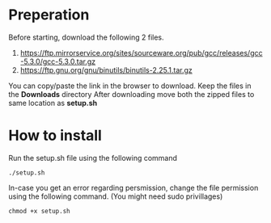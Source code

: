 # Preperation

Before starting, download the following 2 files.

1. https://ftp.mirrorservice.org/sites/sourceware.org/pub/gcc/releases/gcc-5.3.0/gcc-5.3.0.tar.gz
2. https://ftp.gnu.org/gnu/binutils/binutils-2.25.1.tar.gz


You can copy/paste the link in the browser to download. Keep the files in the **Downloads** directory
After downloading move both the zipped files to same location as **setup.sh**

# How to install
Run the setup.sh file using the following command

`./setup.sh`


In-case you get an error regarding persmission, change the file permission using the following command. (You might need sudo privillages)

`chmod +x setup.sh`
